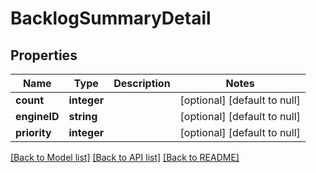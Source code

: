 # BacklogSummaryDetail

## Properties
Name | Type | Description | Notes
------------ | ------------- | ------------- | -------------
**count** | **integer** |  | [optional] [default to null]
**engineID** | **string** |  | [optional] [default to null]
**priority** | **integer** |  | [optional] [default to null]

[[Back to Model list]](../README.md#documentation-for-models) [[Back to API list]](../README.md#documentation-for-api-endpoints) [[Back to README]](../README.md)


